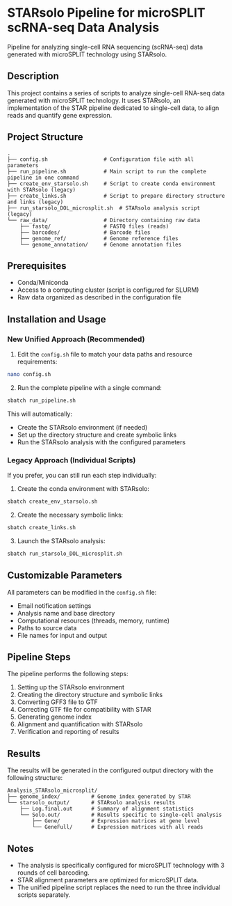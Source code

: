 # STARsolo Pipeline for microSPLIT scRNA-seq Data Analysis

Pipeline for analyzing single-cell RNA sequencing (scRNA-seq) data generated with microSPLIT technology using STARsolo.

## Description

This project contains a series of scripts to analyze single-cell RNA-seq data generated with microSPLIT technology. It uses STARsolo, an implementation of the STAR pipeline dedicated to single-cell data, to align reads and quantify gene expression.

## Project Structure

```
.
├── config.sh                  # Configuration file with all parameters
├── run_pipeline.sh            # Main script to run the complete pipeline in one command
├── create_env_starsolo.sh     # Script to create conda environment with STARsolo (legacy)
├── create_links.sh            # Script to prepare directory structure and links (legacy)
├── run_starsolo_DOL_microsplit.sh  # STARsolo analysis script (legacy)
└── raw_data/                  # Directory containing raw data
    ├── fastq/                 # FASTQ files (reads)
    ├── barcodes/              # Barcode files
    ├── genome_ref/            # Genome reference files
    └── genome_annotation/     # Genome annotation files
```

## Prerequisites

- Conda/Miniconda
- Access to a computing cluster (script is configured for SLURM)
- Raw data organized as described in the configuration file

## Installation and Usage

### New Unified Approach (Recommended)

1. Edit the `config.sh` file to match your data paths and resource requirements:

```bash
nano config.sh
```

2. Run the complete pipeline with a single command:

```bash
sbatch run_pipeline.sh
```

This will automatically:
- Create the STARsolo environment (if needed)
- Set up the directory structure and create symbolic links
- Run the STARsolo analysis with the configured parameters

### Legacy Approach (Individual Scripts)

If you prefer, you can still run each step individually:

1. Create the conda environment with STARsolo:

```bash
sbatch create_env_starsolo.sh
```

2. Create the necessary symbolic links:

```bash
sbatch create_links.sh
```

3. Launch the STARsolo analysis:

```bash
sbatch run_starsolo_DOL_microsplit.sh
```

## Customizable Parameters

All parameters can be modified in the `config.sh` file:

- Email notification settings
- Analysis name and base directory
- Computational resources (threads, memory, runtime)
- Paths to source data
- File names for input and output

## Pipeline Steps

The pipeline performs the following steps:
1. Setting up the STARsolo environment
2. Creating the directory structure and symbolic links
3. Converting GFF3 file to GTF
4. Correcting GTF file for compatibility with STAR
5. Generating genome index
6. Alignment and quantification with STARsolo
7. Verification and reporting of results

## Results

The results will be generated in the configured output directory with the following structure:

```
Analysis_STARsolo_microsplit/
├── genome_index/          # Genome index generated by STAR
└── starsolo_output/       # STARsolo analysis results
    ├── Log.final.out      # Summary of alignment statistics
    └── Solo.out/          # Results specific to single-cell analysis
        ├── Gene/          # Expression matrices at gene level
        └── GeneFull/      # Expression matrices with all reads
```

## Notes

- The analysis is specifically configured for microSPLIT technology with 3 rounds of cell barcoding.
- STAR alignment parameters are optimized for microSPLIT data.
- The unified pipeline script replaces the need to run the three individual scripts separately. 